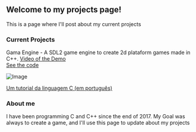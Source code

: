 ## Welcome to my projects page!

This is a page where I'll post about my current projects

### Current Projects
Gama Engine - A SDL2 game engine to create 2d plataform games made in C++. [Video of the Demo](https://www.youtube.com/watch?v=z-fAOYcHAx)  
[See the code](https://github.com/GabrielMtins/Gama-Engine)  

![Image](https://i.imgur.com/8GVXJ0c.png)  

[Um tutorial da linguagem C (em português)](https://gabrielmtins.github.io/ctutorial)  

### About me
I have been programming C and C++ since the end of 2017. My Goal was always to create a game, and I'll use this page to update about my projects
